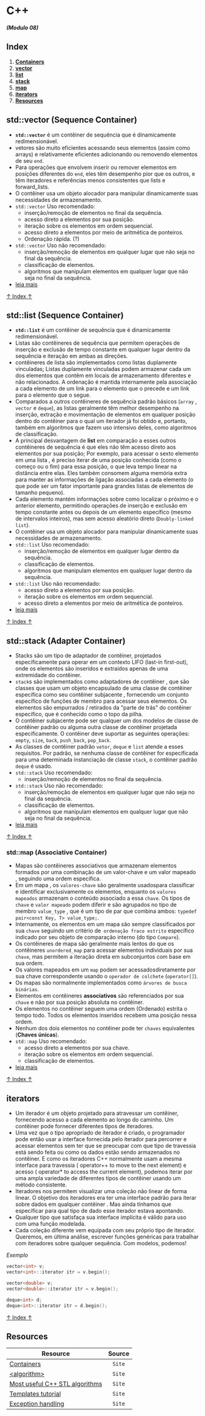 # C++
***(Modulo 08)***

## Index

01. **[Containers]()**
02. **[vector](#stdvector-sequence-container)**
03. **[list](#stdlist-sequence-container)**
04. **[stack](#stdstack-adapter-container)**
05. **[map](#stdmap-associative-container)**
06. **[iterators](#iterators)**
07. **[Resources](#resources)**

## std::vector (Sequence Container)
- **`std::vector`** é um contêiner de sequência que é dinamicamente redimensionável.
- vetores são muito eficientes acessando seus elementos (assim como arrays) e relativamente eficientes adicionando ou removendo elementos de seu `end`. 
- Para operações que envolvem inserir ou remover elementos em posições diferentes do `end`, eles têm desempenho pior que os outros, e têm iteradores e referências menos consistentes que lists e forward_lists.
- O contêiner usa um objeto alocador para manipular dinamicamente suas necessidades de armazenamento.
- `std::vector` Uso recomendado:
  - inserção/remoção de elementos no final da sequência.
  - acesso direto a elementos por sua posição.
  - iteração sobre os elementos em ordem sequencial.
  - acesso direto a elementos por meio de aritmética de ponteiros.
  - Ordenação rápida. (?)
- `std::vector` Uso não recomendado:
  - inserção/remoção de elementos em qualquer lugar que não seja no final da sequência.
  - classificação de elementos.
  - algoritmos que manipulam elementos em qualquer lugar que não seja no final da sequência.
- [leia mais](https://cplusplus.com/reference/vector/vector/)

[↑ Index ↑](#index)

## std::list (Sequence Container)
- **`std::list`** é um contêiner de sequência que é dinamicamente redimensionável.
- Listas são contêineres de sequência que permitem operações de inserção e exclusão de tempo constante em qualquer lugar dentro da sequência e iteração em ambas as direções.
- contêineres de lista são implementados como listas duplamente vinculadas; Listas duplamente vinculadas podem armazenar cada um dos elementos que contêm em locais de armazenamento diferentes e não relacionados. A ordenação é mantida internamente pela associação a cada elemento de um link para o elemento que o precede e um link para o elemento que o segue.
- Comparados a outros contêineres de sequência padrão básicos (`array` , `vector` e `deque`), as listas geralmente têm melhor desempenho na inserção, extração e movimentação de elementos em qualquer posição dentro do contêiner para o qual um iterador já foi obtido e, portanto, também em algoritmos que fazem uso intensivo deles, como algoritmos de classificação.
- A principal desvantagem de **list** em comparação a esses outros contêineres de sequência é que eles não têm acesso direto aos elementos por sua posição; Por exemplo, para acessar o sexto elemento em uma lista , é preciso iterar de uma posição conhecida (como o começo ou o fim) para essa posição, o que leva tempo linear na distância entre elas. Eles também consomem alguma memória extra para manter as informações de ligação associadas a cada elemento (o que pode ser um fator importante para grandes listas de elementos de tamanho pequeno).
- Cada elemento mantém informações sobre como localizar o próximo e o anterior elemento, permitindo operações de inserção e exclusão em tempo constante antes ou depois de um elemento específico (mesmo de intervalos inteiros), mas sem acesso aleatório direto (`Doubly-linked list`).
- O contêiner usa um objeto alocador para manipular dinamicamente suas necessidades de armazenamento.
- `std::list` Uso recomendado:
  - inserção/remoção de elementos em qualquer lugar dentro da sequência.
  - classificação de elementos.
  - algoritmos que manipulam elementos em qualquer lugar dentro da sequência.
- `std::list` Uso não recomendado:
  - acesso direto a elementos por sua posição.
  - iteração sobre os elementos em ordem sequencial.
  - acesso direto a elementos por meio de aritmética de ponteiros.
- [leia mais](https://cplusplus.com/reference/list/list/)

[↑ Index ↑](#index)

## std::stack (Adapter Container)
- Stacks são um tipo de adaptador de contêiner, projetados especificamente para operar em um contexto LIFO (last-in first-out), onde os elementos são inseridos e extraídos apenas de uma extremidade do contêiner.
- `stack`s são implementados como adaptadores de contêiner , que são classes que usam um objeto encapsulado de uma classe de contêiner específica como seu contêiner subjacente , fornecendo um conjunto específico de funções de membro para acessar seus elementos. Os elementos são empurrados / retirados da "parte de trás" do contêiner específico, que é conhecido como o topo da pilha.
- O contêiner subjacente pode ser qualquer um dos modelos de classe de contêiner padrão ou alguma outra classe de contêiner projetada especificamente. O contêiner deve suportar as seguintes operações: `empty`, `size`, `back`, `push_back`, `pop_back`.
- As classes de contêiner padrão `vetor`, `deque` e `list` atende a esses requisitos. Por padrão, se nenhuma classe de contêiner for especificada para uma determinada instanciação de classe `stack`, o contêiner padrão `deque` é usado.
- `std::stack` Uso recomendado:
  - inserção/remoção de elementos no final da sequência.
- `std::stack` Uso não recomendado:
  - inserção/remoção de elementos em qualquer lugar que não seja no final da sequência.
  - classificação de elementos.
  - algoritmos que manipulam elementos em qualquer lugar que não seja no final da sequência.
- [leia mais](https://cplusplus.com/reference/stack/stack/)

[↑ Index ↑](#index)

### std::map (Associative Container)
- Mapas são contêineres associativos que armazenam elementos formados por uma combinação de um valor-chave e um valor mapeado , seguindo uma ordem específica.
- Em um mapa , os `valores-chave` são geralmente usados ​​para classificar e identificar exclusivamente os elementos, enquanto os `valores mapeados` armazenam o conteúdo associado a essa `chave`. Os tipos de `chave` e `valor mapeado` podem diferir e são agrupados no tipo de membro `value_type` , que é um tipo de par que combina ambos: `typedef pair<const Key, T> value_type;`.
- Internamente, os elementos em um mapa são sempre classificados por sua `chave` seguindo um critério de` ordenação fraco estrito` específico indicado por seu objeto de comparação interno (do tipo `Compare`).
- Os contêineres de mapa são geralmente mais lentos do que os contêineres `unordered_map` para acessar elementos individuais por sua `chave`, mas permitem a iteração direta em subconjuntos com base em sua ordem.
- Os valores mapeados em um `map` podem ser acessados ​​diretamente por sua chave correspondente usando o `operador de colchete` (`operator[]`).
- Os mapas são normalmente implementados como `árvores de busca binárias`.
- Elementos em contêineres **associativos** são referenciados por sua `chave` e não por sua posição absoluta no contêiner.
- Os elementos no contêiner seguem uma ordem (Ordenado) estrita o tempo todo. Todos os elementos inseridos recebem uma posição nessa ordem.
- Nenhum dos dois elementos no contêiner pode ter `chaves` equivalentes (**Chaves únicas**).
- `std::map` Uso recomendado:
  - acesso direto a elementos por sua chave.
  - iteração sobre os elementos em ordem sequencial.
  - classificação de elementos.
- [leia mais](https://cplusplus.com/reference/map/map/)

[↑ Index ↑](#index)

## iterators
- Um iterador é um objeto projetado para atravessar um contêiner, fornecendo acesso a cada elemento ao longo do caminho. Um contêiner pode fornecer diferentes tipos de iteradores.
- Uma vez que o tipo apropriado de iterador é criado, o programador pode então usar a interface fornecida pelo iterador para percorrer e acessar elementos sem ter que se preocupar com que tipo de travessia está sendo feita ou como os dados estão sendo armazenados no contêiner. E como os iteradores C++ normalmente usam a mesma interface para travessia ( operator++ to move to the next element) e acesso ( operator* to access the current element), podemos iterar por uma ampla variedade de diferentes tipos de contêiner usando um método consistente.
- Iteradores nos permitem visualizar uma coleção não linear de forma linear. O objetivo dos iteradores era ter uma interface padrão para iterar sobre dados em qualquer contêiner . Mas ainda tínhamos que especificar para qual tipo de dado esse iterador estava apontando.
- Qualquer tipo que satisfaça sua interface implícita é válido para uso com uma função modelada.
- Cada coleção diferente vem equipada com seu próprio tipo de iterador. Queremos, em última análise, escrever funções genéricas para trabalhar com iteradores sobre qualquer sequência. Com modelos, podemos!

*Exemplo*
```cpp
vector<int> v;
vector<int>::iterator itr = v.begin();

vector<double> v;
vector<double>::iterator itr = v.begin();

deque<int> d;
deque<int>::iterator itr = d.begin();
```

[↑ Index ↑](#index)

## Resources
Resource | Source
---------|:-----:
[Containers](https://cplusplus.com/reference/stl/) | `Site`
[\<algorithm\>](https://cplusplus.com/reference/algorithm/) | `Site`
[Most useful C++ STL algorithms](https://www.geeksforgeeks.org/c-magicians-stl-algorithms/) | `Site`
[Templates tutorial](https://cplusplus.com/doc/oldtutorial/templates/) | `Site`
[Exception handling](https://cplusplus.com/reference/stdexcept/) | `Site`